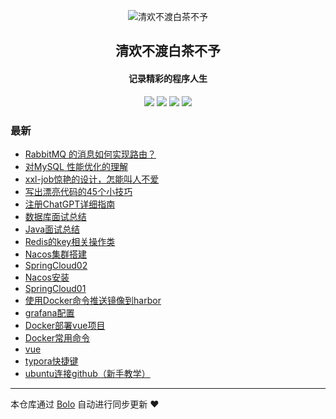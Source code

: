 <p align="center"><img alt="清欢不渡白茶不予" src="http://zts.zts521.top/%E5%A4%A9%E7%88%B7.png"></p><h2 align="center">
清欢不渡白茶不予
</h2>

<h4 align="center">记录精彩的程序人生</h4>
<p align="center"><a title="清欢不渡白茶不予" target="_blank" href="https://github.com/solitude-mix/bolo-blog"><img src="https://img.shields.io/github/last-commit/solitude-mix/bolo-blog.svg?style=flat-square&color=FF9900"></a>
<a title="GitHub repo size in bytes" target="_blank" href="https://github.com/solitude-mix/bolo-blog"><img src="https://img.shields.io/github/repo-size/solitude-mix/bolo-blog.svg?style=flat-square"></a>
<a title="Bolo Version" target="_blank" href="https://github.com/adlered/bolo-solo"><img src="https://img.shields.io/badge/bolo-v2.6 稳定版-f1e05a.svg?style=flat-square&color=blueviolet"></a>
<a title="Hits" target="_blank" href="https://github.com/88250/hits"><img src="https://hits.b3log.org/solitude-mix/bolo-blog.svg"></a></p>

### 最新

* [RabbitMQ 的消息如何实现路由？](http://112.91.83.131/articles/2022/12/27/1672106528119.html)
* [对MySQL 性能优化的理解](http://112.91.83.131/articles/2022/12/23/1671756597975.html)
* [xxl-job惊艳的设计，怎能叫人不爱](http://112.91.83.131/articles/2022/12/22/1671678392572.html)
* [写出漂亮代码的45个小技巧](http://112.91.83.131/articles/2022/12/15/1671092288766.html)
* [注册ChatGPT详细指南](http://112.91.83.131/articles/2022/12/09/1671688831851.html)
* [数据库面试总结](http://112.91.83.131/articles/2022/12/02/1670927469291.html)
* [Java面试总结](http://112.91.83.131/articles/2022/11/26/1670929185180.html)
* [Redis的key相关操作类](http://112.91.83.131/articles/2022/11/16/1670927237212.html)
* [Nacos集群搭建](http://112.91.83.131/articles/2022/09/27/1671070483581.html)
* [SpringCloud02](http://112.91.83.131/articles/2022/09/27/1671070379745.html)
* [Nacos安装](http://112.91.83.131/articles/2022/09/26/1671070111313.html)
* [SpringCloud01](http://112.91.83.131/articles/2022/09/26/1671069430561.html)
* [使用Docker命令推送镜像到harbor](http://112.91.83.131/articles/2022/06/24/1671071210070.html)
* [grafana配置](http://112.91.83.131/articles/2022/06/17/1671071098553.html)
* [Docker部署vue项目](http://112.91.83.131/articles/2022/06/09/1671070987501.html)
* [Docker常用命令](http://112.91.83.131/articles/2022/12/15/1671070831948.html)
* [vue](http://112.91.83.131/articles/2022/06/08/1671070761926.html)
* [typora快捷键](http://112.91.83.131/articles/2021/02/06/1671169736207.html)
* [ubuntu连接github（新手教学）](http://112.91.83.131/articles/2020/12/12/1670927081639.html)



---

本仓库通过 [Bolo](https://github.com/adlered/bolo-solo) 自动进行同步更新 ❤️ 